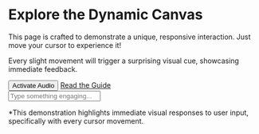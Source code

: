 
<!DOCTYPE html>
<html lang="en">
<head>
    <meta charset="UTF-8">
    <meta name="viewport" content="width=device-width, initial-scale=1.0">
    <title>Dynamic Interaction Demo</title>
    <!-- Load Tailwind CSS -->
    <script src="https://cdn.tailwindcss.com"></script>
    <!-- Load Inter font from Google Fonts for a modern, clean look -->
    <link href="https://fonts.googleapis.com/css2?family=Inter:wght@300;400;500;600;700;800&display=swap" rel="stylesheet">
    <!-- Load Tone.js library for programmatic audio generation -->
    <script src="https://cdnjs.cloudflare.com/ajax/libs/tone/14.8.49/Tone.min.js"></script>
    <style>
        /* Apply Inter font and smooth scroll behavior */
        body {
            font-family: 'Inter', sans-serif;
            scroll-behavior: smooth;
            overflow: hidden; /* Prevent scrolling if the overlay is active */
        }
        /* Keyframe animation for a subtle fade-in effect on the modal */
        @keyframes fadeIn {
            from { opacity: 0; transform: translate(-50%, -60%); }
            to { opacity: 1; transform: translate(-50%, -50%); }
        }
        /* Keyframe animation for a subtle fade-out effect on the modal */
        @keyframes fadeOut {
            from { opacity: 1; transform: translate(-50%, -50%); }
            to { opacity: 0; transform: translate(-50%, -60%); }
        }
        /* Styles for the full-screen overlay that simulates freezing */
        .overlay {
            position: fixed;
            top: 0;
            left: 0;
            width: 100%;
            height: 100%;
            background-color: rgba(0, 0, 0, 0.6); /* Slightly darker for more impact */
            z-index: 999;
            opacity: 0; /* Start hidden */
            pointer-events: none; /* Make it not block events when hidden */
            transition: opacity 0.1s ease-in-out; /* Smooth transition */
        }
        .overlay.visible {
            opacity: 1; /* Fully opaque when visible */
            pointer-events: auto; /* Block events when visible */
        }
        /* Styles for the custom alert modal */
        .modal {
            position: fixed;
            top: 50%;
            left: 50%;
            transform: translate(-50%, -50%);
            background: linear-gradient(135deg, #ffffff, #f0f4f8); /* Subtle gradient background */
            padding: 2.5rem; /* More padding */
            border-radius: 1.25rem; /* More rounded corners */
            box-shadow: 0 20px 25px -5px rgba(0, 0, 0, 0.1), 0 8px 10px -6px rgba(0, 0, 0, 0.04); /* Deeper shadow */
            z-index: 1000;
            text-align: center;
            opacity: 0; /* Start hidden */
            pointer-events: none;
        }
        .modal.visible {
            animation: fadeIn 0.15s forwards; /* Apply fade-in animation when visible */
            pointer-events: auto;
        }
        .modal.hidden-animation {
            animation: fadeOut 0.15s forwards; /* Apply fade-out animation when hiding */
            pointer-events: none;
        }
    </style>
</head>
<!-- Body with a more vibrant background and improved centering -->
<body class="bg-gradient-to-br from-purple-100 via-blue-100 to-indigo-200 min-h-screen flex items-center justify-center p-6">
    <!-- Main Content Area of the webpage - styled for better aesthetics -->
    <div class="relative z-20 max-w-2xl w-full bg-white p-10 rounded-3xl shadow-2xl transition-all duration-300 ease-in-out hover:shadow-3xl">
        <h1 class="text-5xl font-extrabold text-indigo-700 mb-6 text-center leading-tight">
            Explore the Dynamic Canvas
        </h1>
        <p class="text-gray-700 text-xl leading-relaxed mb-6 text-center">
            This page is crafted to demonstrate a unique, responsive interaction. Just move your cursor to experience it!
        </p>
        <p class="text-gray-600 text-lg leading-relaxed mb-8 text-center">
            Every slight movement will trigger a surprising visual cue, showcasing immediate feedback.
        </p>
        <!-- Interactive elements with enhanced styling -->
        <div class="flex flex-col sm:flex-row justify-center items-center gap-6 mt-8">
            <button id="activateAudioBtn" class="bg-gradient-to-r from-green-500 to-teal-600 hover:from-green-600 hover:to-teal-700 text-white font-bold py-4 px-8 rounded-full shadow-lg transition duration-300 ease-in-out transform hover:scale-105 active:scale-95 focus:outline-none focus:ring-4 focus:ring-green-300">
                Activate Audio
            </button>
            <a href="#" class="text-indigo-600 hover:text-indigo-800 font-semibold text-lg py-4 px-8 transition duration-300 ease-in-out hover:underline">
                Read the Guide
            </a>
        </div>
        <div class="mt-10 text-center">
            <input type="text" placeholder="Type something engaging..." class="w-full sm:w-3/4 px-6 py-4 border-2 border-indigo-300 rounded-xl focus:outline-none focus:ring-4 focus:ring-indigo-400 focus:border-transparent transition duration-300 ease-in-out text-lg text-gray-800 placeholder-gray-400">
        </div>
        <p class="text-gray-500 text-sm mt-10 text-center">
            *This demonstration highlights immediate visual responses to user input, specifically with every cursor movement.
        </p>
    </div>
    <!-- Overlay for "Freezing" Effect - Uses 'visible' and 'hidden' classes for control -->
    <div id="overlay" class="overlay"></div>
    <!-- Custom Alert Modal - Uses 'visible' and 'hidden' classes for control, with animation classes -->
    <div id="customModal" class="modal">
        <div class="text-6xl mb-4 animate-bounce-slow">
            <span role="img" aria-label="Warning Icon">🚨</span>
        </div>
        <h2 class="text-4xl font-extrabold text-indigo-700 mb-3">Movement Detected!</h2>
        <p class="text-gray-700 text-xl mb-6">Oops! Your cursor moved again.</p>
        <button id="modalCloseBtn" class="bg-gradient-to-r from-red-500 to-pink-600 hover:from-red-600 hover:to-pink-700 text-white font-bold py-3 px-7 rounded-full shadow-md transition duration-300 ease-in-out transform hover:scale-105 focus:outline-none focus:ring-4 focus:ring-red-300">
            Acknowledge
        </button>
    </div>
    <script>
        // Ensure the DOM is fully loaded before executing the script
        document.addEventListener('DOMContentLoaded', () => {
            // Get references to the overlay, modal, and close button elements
            const overlay = document.getElementById('overlay');
            const customModal = document.getElementById('customModal');
            const modalCloseBtn = document.getElementById('modalCloseBtn');
            const activateAudioBtn = document.getElementById('activateAudioBtn'); // New button for audio activation
            let flashTimeout; // Timer to control how long the modal/overlay stays visible
            let frogSound; // Declare frogSound globally so it can be initialized once
            // Initialize Tone.js components for the frog sound using Tone.NoiseSynth
            // Tone.NoiseSynth generates a noise-based sound with an envelope, great for percussive effects.
            frogSound = new Tone.NoiseSynth({
                noise: {
                    type: 'brown' // 'brown' noise sounds deeper and more natural for a croak
                },
                envelope: {
                    attack: 0.01,
                    decay: 0.2, // Short decay for a quick croak
                    sustain: 0.0,
                    release: 0.2 // Quick release
                }
            }).toDestination(); // Connect the synth directly to the speakers
            // Ensure the audio context is resumed on a user interaction
            // This is necessary because browsers block audio until a user interacts with the page.
            activateAudioBtn.addEventListener('click', async () => {
                if (Tone.context.state !== 'running') {
                    await Tone.start();
                    console.log('Audio context resumed!');
                }
                // Hide the activate audio button once clicked
                activateAudioBtn.style.display = 'none';
            });
            /**
             * Plays the frog sound.
             */
            const playFrogSound = () => {
                // Ensure audio context is running before playing
                if (Tone.context.state === 'running') {
                    // Trigger the NoiseSynth to play. The duration can be adjusted.
                    frogSound.triggerAttackRelease("0.3s"); // Play for 0.3 seconds
                } else {
                    console.warn('Audio context not running. Click "Activate Audio" first.');
                }
            };
            /**
             * Displays the overlay and modal with a subtle animation.
             * It then sets a timeout to hide them again after a brief period.
             */
            const showFreezeAndAlert = () => {
                // Play the frog sound every time the mouse moves
                playFrogSound();
                // Clear any existing timeout to ensure the flash duration resets with each new movement
                clearTimeout(flashTimeout);
                // Ensure modal is reset for re-animation if it was just hidden
                customModal.classList.remove('hidden-animation');
                // Add 'visible' class to show the overlay and modal
                overlay.classList.add('visible');
                customModal.classList.add('visible');
                // Set a new timeout to hide them after a slightly longer duration (e.g., 500ms)
                // This makes the interruption more noticeable and "irritating".
                flashTimeout = setTimeout(() => {
                    overlay.classList.remove('visible');
                    // Apply the fade-out animation before fully hiding
                    customModal.classList.add('hidden-animation');
                    customModal.classList.remove('visible');
                    // Remove the animation class after it completes to prepare for next display
                    setTimeout(() => customModal.classList.remove('hidden-animation'), 150);
                }, 500); // Increased duration to make it more 'irritating'
            };
            // Attach a 'mousemove' event listener to the entire document body.
            // This will trigger 'showFreezeAndAlert' every time the cursor moves.
            document.body.addEventListener('mousemove', showFreezeAndAlert);
            // Event listener for the "Acknowledge" button on the modal.
            // If clicked, it immediately hides the modal and overlay and clears any pending timeouts.
            modalCloseBtn.addEventListener('click', () => {
                clearTimeout(flashTimeout); // Clear timeout if user clicks 'Acknowledge'
                overlay.classList.remove('visible');
                customModal.classList.add('hidden-animation'); // Apply fade-out animation
                customModal.classList.remove('visible');
                // Remove the animation class after it completes
                setTimeout(() => customModal.classList.remove('hidden-animation'), 150);
            });
        });
    </script>
</body>
</html>
